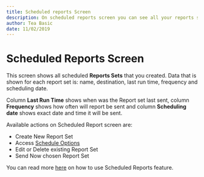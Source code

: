 ```yaml
---
title: Scheduled reports Screen
description: On scheduled reports screen you can see all your reports set, set up new ones or edit old ones.
author: Tea Basic
date: 11/02/2019
---
```


# Scheduled Reports Screen

This screen shows all scheduled **Reports Sets** that you created. Data that is shown for each report set is: name, destination, last run time, frequency and scheduling date.

Column **Last Run Time** shows when was the Report set last sent, column **Frequency** shows how often will report be sent and column **Scheduling date** shows exact date and time it will be sent.

Available actions on Scheduled Report screen are:

* Create New Report Set
* Access [Schedule Options](settings-screen.md#schedule-options)
* Edit or Delete existing Report Set
* Send Now chosen Report Set

You can read more [here](scheduled-reports-screen.md#internal/how-to/scheduled-reports) on how to use Scheduled Reports feature.

